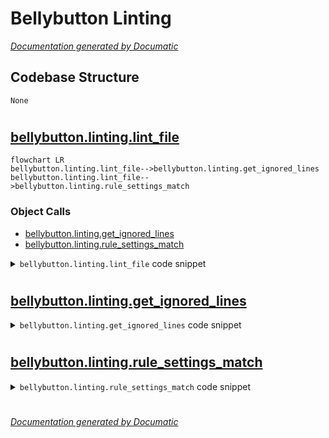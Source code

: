 # Bellybutton Linting

[_Documentation generated by Documatic_](https://www.documatic.com)

<!---Documatic-section-Codebase Structure-start--->
## Codebase Structure

<!---Documatic-block-system_architecture-start--->
```mermaid
None
```
<!---Documatic-block-system_architecture-end--->

# #
<!---Documatic-section-Codebase Structure-end--->

<!---Documatic-section-bellybutton.linting.lint_file-start--->
## [bellybutton.linting.lint_file](4-bellybutton_linting.md#bellybutton.linting.lint_file)

<!---Documatic-section-lint_file-start--->
```mermaid
flowchart LR
bellybutton.linting.lint_file-->bellybutton.linting.get_ignored_lines
bellybutton.linting.lint_file-->bellybutton.linting.rule_settings_match
```

### Object Calls

* [bellybutton.linting.get_ignored_lines](4-bellybutton_linting.md#bellybutton.linting.get_ignored_lines)
* [bellybutton.linting.rule_settings_match](4-bellybutton_linting.md#bellybutton.linting.rule_settings_match)

<!---Documatic-block-bellybutton.linting.lint_file-start--->
<details>
	<summary><code>bellybutton.linting.lint_file</code> code snippet</summary>

```python
def lint_file(filepath, file_contents, rules):
    matching_rules = [rule for rule in rules if rule_settings_match(rule, filepath)]
    if not matching_rules:
        return
    ignored_lines = get_ignored_lines(file_contents)
    xml_ast = file_contents_to_xml_ast(file_contents)
    for rule in sorted(matching_rules, key=attrgetter('name')):
        if isinstance(rule.expr, XPath):
            matching_lines = set(find_in_ast(xml_ast, rule.expr.path, return_lines=True))
        elif isinstance(rule.expr, pattern_type):
            matching_lines = {file_contents[:match.start()].count('\n') + 1 for match in re.finditer(rule.expr, file_contents)}
        elif callable(rule.expr):
            matching_lines = set(rule.expr(file_contents))
        else:
            continue
        if rule.settings.allow_ignore:
            matching_lines -= ignored_lines
        if not matching_lines:
            yield LintingResult(rule, filepath, succeeded=True, lineno=None)
        for line in matching_lines:
            yield LintingResult(rule, filepath, succeeded=False, lineno=line)
```
</details>
<!---Documatic-block-bellybutton.linting.lint_file-end--->
<!---Documatic-section-lint_file-end--->

# #
<!---Documatic-section-bellybutton.linting.lint_file-end--->

<!---Documatic-section-bellybutton.linting.get_ignored_lines-start--->
## [bellybutton.linting.get_ignored_lines](4-bellybutton_linting.md#bellybutton.linting.get_ignored_lines)

<!---Documatic-section-get_ignored_lines-start--->
<!---Documatic-block-bellybutton.linting.get_ignored_lines-start--->
<details>
	<summary><code>bellybutton.linting.get_ignored_lines</code> code snippet</summary>

```python
def get_ignored_lines(file_contents):
    it = iter(file_contents.splitlines(True))
    tokens = tokenize.generate_tokens(lambda : next(it))
    return frozenset((line for (token_type, token, (line, _), _, _) in tokens if token_type is tokenize.COMMENT if re.search('bb:\\s?ignore', token)))
```
</details>
<!---Documatic-block-bellybutton.linting.get_ignored_lines-end--->
<!---Documatic-section-get_ignored_lines-end--->

# #
<!---Documatic-section-bellybutton.linting.get_ignored_lines-end--->

<!---Documatic-section-bellybutton.linting.rule_settings_match-start--->
## [bellybutton.linting.rule_settings_match](4-bellybutton_linting.md#bellybutton.linting.rule_settings_match)

<!---Documatic-section-rule_settings_match-start--->
<!---Documatic-block-bellybutton.linting.rule_settings_match-start--->
<details>
	<summary><code>bellybutton.linting.rule_settings_match</code> code snippet</summary>

```python
def rule_settings_match(rule, filepath):
    should_be_included = any((fnmatch.fnmatch(filepath, included_pattern) for included_pattern in rule.settings.included))
    should_be_excluded = any((fnmatch.fnmatch(filepath, excluded_pattern) for excluded_pattern in rule.settings.excluded))
    return should_be_included and (not should_be_excluded)
```
</details>
<!---Documatic-block-bellybutton.linting.rule_settings_match-end--->
<!---Documatic-section-rule_settings_match-end--->

# #
<!---Documatic-section-bellybutton.linting.rule_settings_match-end--->

[_Documentation generated by Documatic_](https://www.documatic.com)